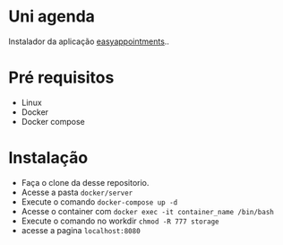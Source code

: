 
# Uni agenda

Instalador da aplicação [easyappointments](https://easyappointments.org)..

# Pré requisitos

- Linux
- Docker
- Docker compose

# Instalação

- Faça o clone da desse repositorio.
- Acesse a pasta `docker/server`
- Execute o comando `docker-compose up -d`
- Acesse o container com `docker exec -it container_name /bin/bash `
- Execute o comando no workdir `chmod -R 777 storage`
- acesse a pagina `localhost:8080`